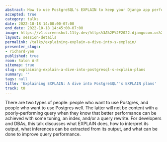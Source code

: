 ```yaml
---
abstract: How to use PostgreSQL's EXPLAIN to keep your Django app performing well
accepted: true
category: talks
date: 2022-10-18 14:00:00-07:00
end_date: 2022-10-18 14:45:00-07:00
image: https://v1.screenshot.11ty.dev/https%3A%2F%2F2022.djangocon.us%2Fpresenters%2Frichard-yen/opengraph/
layout: session-details
permalink: /talks/explaining-explain-a-dive-into-s-explain/
presenter_slugs:
- richard-yen
published: true
room: Salon A-E
sitemap: true
slug: explaining-explain-a-dive-into-postgresql-s-explain-plans
summary: ''
tags: null
title: 'Explaining EXPLAIN: A dive into PostgreSQL''s EXPLAIN plans'
track: t0
---
```


There are two types of people: people who want to use Postgres, and people who want to use Postgres well.  The latter will not be content with a poorly-performing query when they know that better performance can be achieved with some tuning, an index, and/or a query rewrite.  For developers and DBAs, this talk discusses what EXPLAIN does, how to interpret its output, what inferences can be extracted from its output, and what can be done to improve query performance.
